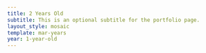 ```yaml
---
title: 2 Years Old
subtitle: This is an optional subtitle for the portfolio page.
layout_style: mosaic
template: mar-years
year: 1-year-old
---
```

